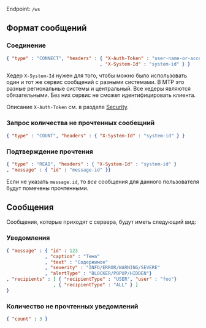 Endpoint: `/ws`

## Формат сообщений

### Соединение
```json
{ "type" : "CONNECT", "headers" : { "X-Auth-Token" : "user-name-or-access-token"
                                  , "X-System-Id" : "system-id" } }
```

Хедер `X-System-Id` нужен для того, чтобы можно было использовать один и тот же сервис
сообщений с разными системами. В МТР это разные региональные системы 
и центральный. Все хедеры являются обязательными. Без них сервис не сможет
идентифицировать клиента.

Описание `X-Auth-Token` см. в разделе [Security](Security.md).

### Запрос количества не прочтенных сообещний
```json
{ "type" : "COUNT", "headers" : { "X-System-Id" : "system-id" } }
```

### Подтверждение прочтения
```json
{ "type" : "READ", "headers" : { "X-System-Id" : "system-id" }
, "message" : { "id" : "message-id" }}
```
Если не указать `message.id`, то *все* сообщения для данного пользователя будут
помечены прочтенными.

## Сообщения

Сообщения, которые приходят с сервера, будут иметь следующий вид:


### Уведомления 
```json
{ "message" : { "id" : 123
              , "caption" : "Тема"
              , "text" : "Содержимое"
              , "severity" : "INFO/ERROR/WARNING/SEVERE"
              , "alertType" : "BLOCKER/POPUP/HIDDEN"}
, "recipients" : [ { "recipientType" : "USER", "user" : "foo"}
                 , { "recipientType" : "ALL" } ]
}
```
### Количество не прочтенных уведомлений
```json
{ "count" : 3 }
```